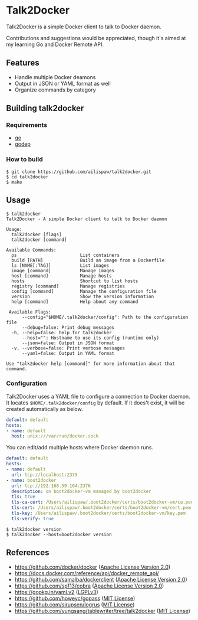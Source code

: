 # Talk2Docker

Talk2Docker is a simple Docker client to talk to Docker daemon.

Contributions and suggestions would be appreciated, though it's aimed at my learning Go and Docker Remote API.

## Features

- Handle multiple Docker deamons
- Output in JSON or YAML format as well
- Organize commands by category

## Building talk2docker

### Requirements

- [go](http://golang.org/)
- [godep](https://github.com/tools/godep)

### How to build

```
$ git clone https://github.com/ailispaw/talk2docker.git
$ cd talk2docker
$ make
```

## Usage

```
$ talk2docker
Talk2Docker - A simple Docker client to talk to Docker daemon

Usage:
  talk2docker [flags]
  talk2docker [command]

Available Commands:
  ps                        List containers
  build [PATH]              Build an image from a Dockerfile
  ls [NAME[:TAG]]           List images
  image [command]           Manage images
  host [command]            Manage hosts
  hosts                     Shortcut to list hosts
  registry [command]        Manage registries
  config [command]          Manage the configuration file
  version                   Show the version information
  help [command]            Help about any command

 Available Flags:
      --config="$HOME/.talk2docker/config": Path to the configuration file
      --debug=false: Print debug messages
  -h, --help=false: help for talk2docker
      --host="": Hostname to use its config (runtime only)
      --json=false: Output in JSON format
  -v, --verbose=false: Print verbose messages
      --yaml=false: Output in YAML format

Use "talk2docker help [command]" for more information about that command.

```

### Configuration

Talk2Docker uses a YAML file to configure a connection to Docker daemon.  
It locates `$HOME/.talk2docker/config` by default.
If it does't exist, it will be created automatically as below.  

```yaml
default: default
hosts:
- name: default
  host: unix:///var/run/docker.sock
```

You can edit/add multiple hosts where Docker daemon runs.  

```yaml
default: default
hosts:
- name: default
  url: tcp://localhost:2375
- name: boot2docker
  url: tcp://192.168.59.104:2376
  description: on boot2docker-vm managed by boot2docker
  tls: true
  tls-ca-cert: /Users/ailispaw/.boot2docker/certs/boot2docker-vm/ca.pem
  tls-cert: /Users/ailispaw/.boot2docker/certs/boot2docker-vm/cert.pem
  tls-key: /Users/ailispaw/.boot2docker/certs/boot2docker-vm/key.pem
  tls-verify: true
```

```
$ talk2docker version
$ talk2docker --host=boot2docker version
```

## References

- https://github.com/docker/docker ([Apache License Version 2.0](https://github.com/docker/docker/blob/master/LICENSE))
- https://docs.docker.com/reference/api/docker_remote_api/
- https://github.com/samalba/dockerclient ([Apache License Version 2.0](https://github.com/samalba/dockerclient/blob/master/LICENSE))
- https://github.com/spf13/cobra ([Apache License Version 2.0](https://github.com/spf13/cobra/blob/master/LICENSE.txt))
- https://gopkg.in/yaml.v2 ([LGPLv3](https://github.com/go-yaml/yaml/blob/v2/LICENSE))
- https://github.com/howeyc/gopass ([MIT License](https://github.com/howeyc/gopass/blob/master/LICENSE.txt))
- https://github.com/sirupsen/logrus ([MIT License](https://github.com/Sirupsen/logrus/blob/master/LICENSE))
- https://github.com/yungsang/tablewriter/tree/talk2docker ([MIT License](https://github.com/olekukonko/tablewriter/blob/master/LICENCE.md))
